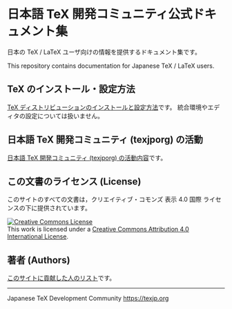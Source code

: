 # 日本語 TeX 開発コミュニティ公式ドキュメント集

日本の TeX / LaTeX ユーザ向けの情報を提供するドキュメント集です。

This repository contains documentation for Japanese TeX / LaTeX users.

## TeX のインストール・設定方法

[TeX ディストリビューションのインストールと設定方法](./install)です。
統合環境やエディタの設定については扱いません。

## 日本語 TeX 開発コミュニティ (texjporg) の活動

[日本語 TeX 開発コミュニティ (texjporg) の活動内容](./activities)です。

## この文書のライセンス (License)

このサイトのすべての文書は，クリエイティブ・コモンズ 表示 4.0 国際 ライセンスの下に提供されています。

<a rel="license" href="http://creativecommons.org/licenses/by/4.0/"><img alt="Creative Commons License" style="border-width:0" src="https://i.creativecommons.org/l/by/4.0/88x31.png" /></a><br />This work is licensed under a <a rel="license" href="http://creativecommons.org/licenses/by/4.0/">Creative Commons Attribution 4.0 International License</a>.

## 著者 (Authors)

[このサイトに貢献した人のリスト](./AUTHORS.md)です。

----
Japanese TeX Development Community
https://texjp.org
